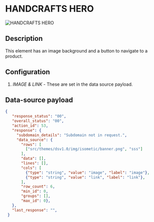# HANDCRAFTS HERO

![HANDCRAFTS HERO](https://i.postimg.cc/DyjhKfdJ/Screenshot-2022-03-24-094544.png)

## Description

This element has an image background and a button to navigate to a product.

## Configuration

1. *IMAGE & LINK* - These are set in the data source payload.

## Data-source payload

``` json
{
   "response_status": "00",
   "overall_status": "00",
   "action_id": 53,
   "response": {
     "subdomain_details": "Subdomain not in request.",
     "data_source": {
       "rows": [
         ["src/themes/dsv1.0/img/isometic/banner.png", "sss"]
       ],
       "data": [],
       "lines": [],
       "cols": [
         {"type": "string", "value": "image", "label": "image"},
         {"type": "string", "value": "link", "label": "link"},
       ],
       "row_count": 6,
       "min_id": 0,
       "groups": [],
       "max_id": 0},
   },
   "last_response": "",
 }
```

